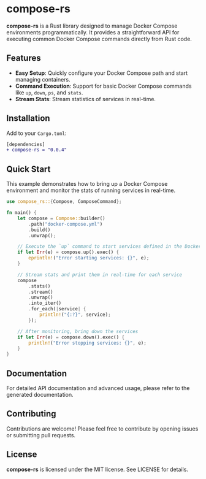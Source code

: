 # compose-rs

**compose-rs** is a Rust library designed to manage Docker Compose environments programmatically. It provides a straightforward API for executing common Docker Compose commands directly from Rust code.

## Features

- **Easy Setup**: Quickly configure your Docker Compose path and start managing containers.
- **Command Execution**: Support for basic Docker Compose commands like `up`, `down`, `ps`, and `stats`.
- **Stream Stats**: Stream statistics of services in real-time.

## Installation

Add to your `Cargo.toml`:

```diff
[dependencies]
+ compose-rs = "0.0.4"
```

## Quick Start

This example demonstrates how to bring up a Docker Compose environment and monitor the stats of running services in real-time.

```rust
use compose_rs::{Compose, ComposeCommand};

fn main() {
    let compose = Compose::builder()
        .path("docker-compose.yml")
        .build()
        .unwrap();

    // Execute the `up` command to start services defined in the Docker Compose file
    if let Err(e) = compose.up().exec() {
        eprintln!("Error starting services: {}", e);
    }

    // Stream stats and print them in real-time for each service
    compose
        .stats()
        .stream()
        .unwrap()
        .into_iter()
        .for_each(|service| {
            println!("{:?}", service);
        });

    // After monitoring, bring down the services
    if let Err(e) = compose.down().exec() {
        println!("Error stopping services: {}", e);
    }
}
```

## Documentation

For detailed API documentation and advanced usage, please refer to the generated documentation.

## Contributing

Contributions are welcome! Please feel free to contribute by opening issues or submitting pull requests.

## License

**compose-rs** is licensed under the MIT license. See LICENSE for details.